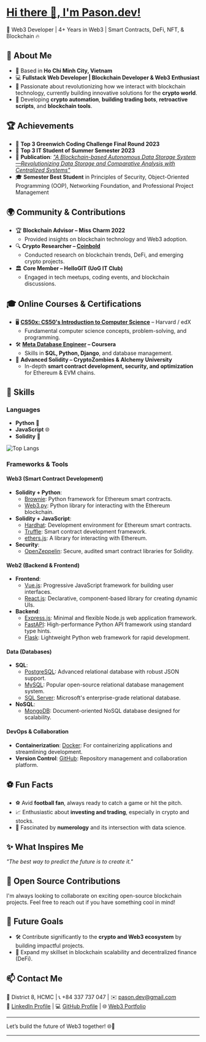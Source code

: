 # [Hi there 👋, I'm Pason.dev!](https://pasonweb3cv.vercel.app/)
🔗 Web3 Developer | 4+ Years in Web3 | Smart Contracts, DeFi, NFT, & Blockchain 🔥  

## 🚀 About Me
- 🏡 Based in **Ho Chi Minh City, Vietnam**
- 💻 **Fullstack Web Developer | Blockchain Developer & Web3 Enthusiast**  
- 🌟 Passionate about revolutionizing how we interact with blockchain technology, currently building innovative solutions for the **crypto world**.
- 🧮 Developing **crypto automation**, **building trading bots**, **retroactive scripts**, and **blockchain tools**.

## 🏆 Achievements
- 🥉 **Top 3 Greenwich Coding Challenge Final Round 2023**
- 🥉 **Top 3 IT Student of Summer Semester 2023**
- 📄 **Publication**: [*"A Blockchain-based Autonomous Data Storage System—Revolutionizing Data Storage and Comparative Analysis with Centralized Systems"*](https://www.ijcaonline.org/archives/volume185/number35/32917-2023923141/)
- 🎓 **Semester Best Student** in Principles of Security, Object-Oriented Programming (OOP), Networking Foundation, and Professional Project Management 

## 🌍 Community & Contributions  
- 🏆 **Blockchain Advisor – Miss Charm 2022**  
  - Provided insights on blockchain technology and Web3 adoption.  
- 🔍 **Crypto Researcher – [Coinbold](https://coinbold.io/)**  
  - Conducted research on blockchain trends, DeFi, and emerging crypto projects.  
- 🏛 **Core Member – HelloGIT (UoG IT Club)**  
  - Engaged in tech meetups, coding events, and blockchain discussions.
   
## 🎓 Online Courses & Certifications  
- 🖥 **[CS50x: CS50's Introduction to Computer Science](https://courses.edx.org/certificates/2ab6c6dea6bd4829a66aba217f21023f)** – Harvard / edX  
  - Fundamental computer science concepts, problem-solving, and programming.  
- 🛠 **[Meta Database Engineer](https://www.coursera.org/account/accomplishments/specialization/certificate/WULD8WDTXLUJ) – Coursera**  
  - Skills in **SQL, Python, Django**, and database management.  
- 🔗 **Advanced Solidity – CryptoZombies & Alchemy University**  
  - In-depth **smart contract development, security, and optimization** for Ethereum & EVM chains.  

## 🔧 Skills
### Languages
- **Python** 🐍  
- **JavaScript** 🌐  
- **Solidity** 🔗

![Top Langs](https://github-readme-stats.vercel.app/api/top-langs/?username=Pasonnn&layout=compact&theme=dark)

### Frameworks & Tools

#### **Web3 (Smart Contract Development)**
- **Solidity + Python**:  
  - [Brownie](https://eth-brownie.readthedocs.io/en/stable/): Python framework for Ethereum smart contracts.  
  - [Web3.py](https://web3py.readthedocs.io/en/stable/): Python library for interacting with the Ethereum blockchain.
- **Solidity + JavaScript**:  
  - [Hardhat](https://hardhat.org/): Development environment for Ethereum smart contracts.  
  - [Truffle](https://trufflesuite.com/): Smart contract development framework.  
  - [ethers.js](https://docs.ethers.io/v5/): A library for interacting with Ethereum.
- **Security**:  
  - [OpenZeppelin](https://openzeppelin.com/contracts/): Secure, audited smart contract libraries for Solidity.

#### **Web2 (Backend & Frontend)**
- **Frontend**:
  - [Vue.js](https://vuejs.org/): Progressive JavaScript framework for building user interfaces.
  - [React.js](https://reactjs.org/): Declarative, component-based library for creating dynamic UIs.
- **Backend**:
  - [Express.js](https://expressjs.com/): Minimal and flexible Node.js web application framework.
  - [FastAPI](https://fastapi.tiangolo.com/): High-performance Python API framework using standard type hints.
  - [Flask](https://flask.palletsprojects.com/): Lightweight Python web framework for rapid development.

#### **Data (Databases)**
- **SQL**:
  - [PostgreSQL](https://www.postgresql.org/): Advanced relational database with robust JSON support.
  - [MySQL](https://www.mysql.com/): Popular open-source relational database management system.
  - [SQL Server](https://www.microsoft.com/en-us/sql-server): Microsoft's enterprise-grade relational database.
- **NoSQL**:
  - [MongoDB](https://www.mongodb.com/): Document-oriented NoSQL database designed for scalability.

#### **DevOps & Collaboration**
- **Containerization**: [Docker](https://www.docker.com/): For containerizing applications and streamlining development.  
- **Version Control**: [GitHub](https://github.com/): Repository management and collaboration platform.

## ⚽ Fun Facts
- ⚽ Avid **football fan**, always ready to catch a game or hit the pitch.  
- 📈 Enthusiastic about **investing and trading**, especially in crypto and stocks.  
- 🧮 Fascinated by **numerology** and its intersection with data science.  

## ✨ What Inspires Me
*"The best way to predict the future is to create it."*    

## 🌟 Open Source Contributions
I'm always looking to collaborate on exciting open-source blockchain projects. Feel free to reach out if you have something cool in mind!

## 🎯 Future Goals
- 🛠️ Contribute significantly to the **crypto and Web3 ecosystem** by building impactful projects.  
- 🚀 Expand my skillset in blockchain scalability and decentralized finance (DeFi).  

## 📫 Contact Me  
📍 District 8, HCMC | 📞 +84 337 737 047 | ✉️ [pason.dev@gmail.com](mailto:pason.dev@gmail.com)  
💼 [LinkedIn Profile](https://www.linkedin.com/in/pasonnn/) | 💻 [GitHub Profile](https://github.com/Pasonnn) | 🌐 [Web3 Portfolio](https://pasonweb3cv.vercel.app/)  

---

Let’s build the future of Web3 together! 🌐🚀

---
